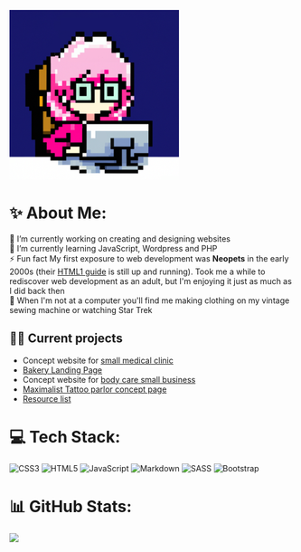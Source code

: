 ![pixel art image of a woman wearing glasses sitting infront of a computer](Profile_avatar.png)
# ✨ About Me:
🔭 I’m currently working on creating and designing websites<br>🌱 I’m currently learning JavaScript, Wordpress and PHP<br>⚡ Fun fact My first exposure to web development was **Neopets** in the early 2000s (their [HTML1 guide](https://www.neopets.com/help/html1.phtml) is still up and running). Took me a while to rediscover web development as an adult, but I'm enjoying it just as much as I did back then<br>🖖 When I'm not at a computer you'll find me making clothing on my vintage sewing machine or watching Star Trek

## 👩‍💻 Current projects

* Concept website for [small medical clinic](https://github.com/OliviaGi/Medical_Clinic_page)
* [Bakery Landing Page](https://github.com/OliviaGi/Bakery_Landing_page)
* Concept website for [body care small business ](https://github.com/OliviaGi/Website_Herbal-House)
* [Maximalist Tattoo parlor concept page](https://github.com/OliviaGi/Maximalist_Tattoo_Site)
* [Resource list](https://github.com/OliviaGi/Resources)

# 💻 Tech Stack:
![CSS3](https://img.shields.io/badge/css3-%231572B6.svg?style=for-the-badge&logo=css3&logoColor=white) ![HTML5](https://img.shields.io/badge/html5-%23E34F26.svg?style=for-the-badge&logo=html5&logoColor=white) ![JavaScript](https://img.shields.io/badge/javascript-%23323330.svg?style=for-the-badge&logo=javascript&logoColor=%23F7DF1E) ![Markdown](https://img.shields.io/badge/markdown-%23000000.svg?style=for-the-badge&logo=markdown&logoColor=white) ![SASS](https://img.shields.io/badge/SASS-hotpink.svg?style=for-the-badge&logo=SASS&logoColor=white) ![Bootstrap](https://img.shields.io/badge/bootstrap-%23563D7C.svg?style=for-the-badge&logo=bootstrap&logoColor=white)
# 📊 GitHub Stats:
![](https://github-readme-stats.vercel.app/api/top-langs/?username=OliviaGi&theme=dark&hide_border=false&include_all_commits=false&count_private=false&layout=compact)
